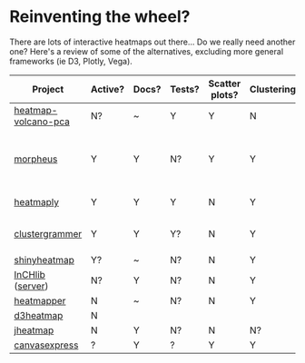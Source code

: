 # Reinventing the wheel?

There are lots of interactive heatmaps out there...
Do we really need another one? Here's a review of some of the alternatives,
excluding more general frameworks (ie D3, Plotly, Vega).



| Project | Active? | Docs? | Tests? | Scatter plots? | Clustering? | Rows? | Stack |
| ---- | ------- | ----- | ------ | -------------- | ----------- | ----- | ----- |
| [heatmap-volcano-pca](https://github.com/refinery-platform/heatmap-volcano-pca) | N? | ~ | Y | Y | N | ? | JS |
| [morpheus](https://github.com/cmap/morpheus.js) | Y | Y | N? | Y | Y | 10K+, but not very usable | client side js only? |
| [heatmaply](https://github.com/talgalili/heatmaply) | Y | Y | Y | N | Y | ? | r, ggplot2, plotly.js |
| [clustergrammer](https://github.com/MaayanLab/clustergrammer) | Y | Y | Y? | N | Y | ? | js, python, jupyter (optionally?) |
| [shinyheatmap](https://github.com/Bohdan-Khomtchouk/shinyheatmap) | Y? | ~ | N? | N | Y | <10K | r, plotly |
| [InCHlib](https://github.com/skutac/InCHlib.js) ([server](https://github.com/skutac/biojs-vis-inchlib)) | N? | Y | N? | N | Y | ? | js + python on server |
| [heatmapper](https://github.com/WishartLab/heatmapper) | N | ~ | N? | N | Y | <2.5K | r |
| [d3heatmap](https://github.com/rstudio/d3heatmap) | N |  |  |  |  |  |  |
| [jheatmap](https://github.com/jheatmap/jheatmap) | N | Y | N? | N | N? |  | js |
| [canvasexpress](https://canvasxpress.org/html/download.html) | ? | Y | ? | Y | Y | ? | ? |
